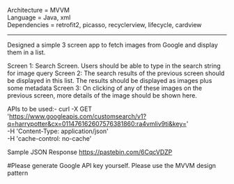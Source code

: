 Architecture = MVVM <br>
Language = Java, xml <br>
Dependencies = retrofit2, picasso, recyclerview, lifecycle, cardview

-----------------------------------------------------------------------------------------------------
Designed a simple 3 screen app to fetch images from Google and display them in a list. 

Screen 1: Search Screen. Users should be able to type in the search string for image query
Screen 2: The search results of the previous screen should be displayed in this list. The results should be displayed as images plus some metadata
Screen 3: On clicking of any of these images on the previous screen, more details of the image should be shown here.

APIs to be used:-
curl -X GET \
'https://www.googleapis.com/customsearch/v1?q=harrypotter&cx=011476162607576381860:ra4vmliv9ti&key=<API KEY>' \
  -H 'Content-Type: application/json' \
  -H 'cache-control: no-cache’


Sample JSON Response
https://pastebin.com/6CqcVDZP


#Please generate Google API key yourself.
Please use the MVVM design pattern
